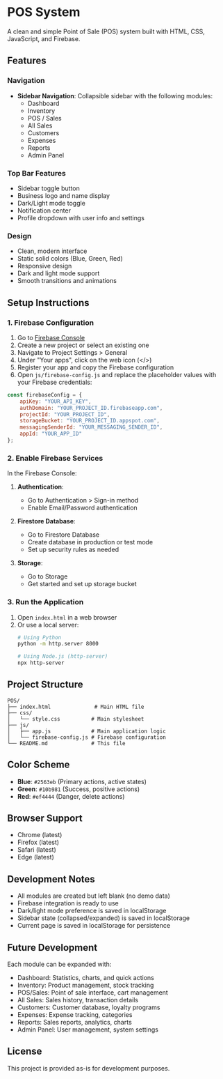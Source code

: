 # POS System

A clean and simple Point of Sale (POS) system built with HTML, CSS, JavaScript, and Firebase.

## Features

### Navigation
- **Sidebar Navigation**: Collapsible sidebar with the following modules:
  - Dashboard
  - Inventory
  - POS / Sales
  - All Sales
  - Customers
  - Expenses
  - Reports
  - Admin Panel

### Top Bar Features
- Sidebar toggle button
- Business logo and name display
- Dark/Light mode toggle
- Notification center
- Profile dropdown with user info and settings

### Design
- Clean, modern interface
- Static solid colors (Blue, Green, Red)
- Responsive design
- Dark and light mode support
- Smooth transitions and animations

## Setup Instructions

### 1. Firebase Configuration

1. Go to [Firebase Console](https://console.firebase.google.com/)
2. Create a new project or select an existing one
3. Navigate to Project Settings > General
4. Under "Your apps", click on the web icon (</>)
5. Register your app and copy the Firebase configuration
6. Open `js/firebase-config.js` and replace the placeholder values with your Firebase credentials:

```javascript
const firebaseConfig = {
    apiKey: "YOUR_API_KEY",
    authDomain: "YOUR_PROJECT_ID.firebaseapp.com",
    projectId: "YOUR_PROJECT_ID",
    storageBucket: "YOUR_PROJECT_ID.appspot.com",
    messagingSenderId: "YOUR_MESSAGING_SENDER_ID",
    appId: "YOUR_APP_ID"
};
```

### 2. Enable Firebase Services

In the Firebase Console:

1. **Authentication**:
   - Go to Authentication > Sign-in method
   - Enable Email/Password authentication

2. **Firestore Database**:
   - Go to Firestore Database
   - Create database in production or test mode
   - Set up security rules as needed

3. **Storage**:
   - Go to Storage
   - Get started and set up storage bucket

### 3. Run the Application

1. Open `index.html` in a web browser
2. Or use a local server:
   ```bash
   # Using Python
   python -m http.server 8000
   
   # Using Node.js (http-server)
   npx http-server
   ```

## Project Structure

```
POS/
├── index.html              # Main HTML file
├── css/
│   └── style.css          # Main stylesheet
├── js/
│   ├── app.js             # Main application logic
│   └── firebase-config.js # Firebase configuration
└── README.md              # This file
```

## Color Scheme

- **Blue**: `#2563eb` (Primary actions, active states)
- **Green**: `#10b981` (Success, positive actions)
- **Red**: `#ef4444` (Danger, delete actions)

## Browser Support

- Chrome (latest)
- Firefox (latest)
- Safari (latest)
- Edge (latest)

## Development Notes

- All modules are created but left blank (no demo data)
- Firebase integration is ready to use
- Dark/light mode preference is saved in localStorage
- Sidebar state (collapsed/expanded) is saved in localStorage
- Current page is saved in localStorage for persistence

## Future Development

Each module can be expanded with:
- Dashboard: Statistics, charts, and quick actions
- Inventory: Product management, stock tracking
- POS/Sales: Point of sale interface, cart management
- All Sales: Sales history, transaction details
- Customers: Customer database, loyalty programs
- Expenses: Expense tracking, categories
- Reports: Sales reports, analytics, charts
- Admin Panel: User management, system settings

## License

This project is provided as-is for development purposes.
